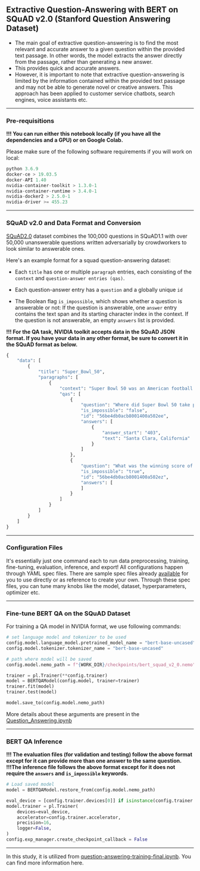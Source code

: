 ## Extractive Question-Answering with BERT on SQuAD v2.0 (Stanford Question Answering Dataset)

- The main goal of extractive question-answering is to find the most relevant and accurate answer to a given question within the provided text passage. 
In other words, the model extracts the answer directly from the passage, rather than generating a new answer. 
- This provides quick and accurate answers.
- However, it is important to note that extractive question-answering is limited by the information contained within the provided text passage 
and may not be able to generate novel or creative answers.
This approach has been applied to customer service chatbots, search engines, voice assistants etc.
---
### Pre-requisitions
**!!! You can run either this notebook locally (if you have all the dependencies and a GPU) or on Google Colab.**

Please make sure of the following software requirements if you will work on local:
```python
python 3.6.9
docker-ce > 19.03.5
docker-API 1.40
nvidia-container-toolkit > 1.3.0-1
nvidia-container-runtime > 3.4.0-1
nvidia-docker2 > 2.5.0-1
nvidia-driver >= 455.23
```
---
### SQuAD v2.0 and Data Format and Conversion

 [SQuAD2.0](https://rajpurkar.github.io/SQuAD-explorer/) dataset combines the 100,000 questions in SQuAD1.1 with over 50,000 unanswerable questions written adversarially 
 by crowdworkers to look similar to answerable ones.
 
 Here's an example format for a squad question-answering dataset:
 
- Each `title` has one or multiple `paragraph` entries, each consisting of the `context` and `question-answer entries (qas)`.

- Each question-answer entry has a `question` and a globally unique `id`
 
- The Boolean flag `is_impossible`, which shows whether a question is answerable or not: If the question is answerable, one `answer` entry contains the text span and its starting character index in the context. If the question is not answerable, an empty `answers` list is provided.

**!!! For the QA task, NVIDIA toolkit accepts data in the SQuAD JSON format. 
If you have your data in any other format, be sure to convert it in the SQuAD format as below.**

```python
{
    "data": [
        {
            "title": "Super_Bowl_50",
            "paragraphs": [
                {
                    "context": "Super Bowl 50 was an American football game to determine the champion of the National Football League (NFL) for the 2015 season. The American Football Conference (AFC) champion Denver Broncos defeated the National Football Conference (NFC) champion Carolina Panthers 24\u201310 to earn their third Super Bowl title. The game was played on February 7, 2016, at Levi's Stadium in the San Francisco Bay Area at Santa Clara, California. As this was the 50th Super Bowl, the league emphasized the \"golden anniversary\" with various gold-themed initiatives, as well as temporarily suspending the tradition of naming each Super Bowl game with Roman numerals (under which the game would have been known as \"Super Bowl L\"), so that the logo could prominently feature the Arabic numerals 50.",
                    "qas": [
                        {
                            "question": "Where did Super Bowl 50 take place?",
                            "is_impossible": "false",
                            "id": "56be4db0acb8001400a502ee",
                            "answers": [
                                {
                                    "answer_start": "403",
                                    "text": "Santa Clara, California"
                                }
                            ]
                        },
                        {
                            "question": "What was the winning score of the Super Bowl 50?",
                            "is_impossible": "true",
                            "id": "56be4db0acb8001400a502ez",
                            "answers": [
                            ]
                        }
                    ]
                }
            ]
        }
    ]
}
```
---
### Configuration Files
 It's essentially just one command each to run data preprocessing, training, fine-tuning, evaluation, inference, and export! 
 All configurations happen through YAML spec files.
 There are sample spec files already [available](https://github.com/NVIDIA/NeMo/tree/main/examples/nlp/question_answering/conf) for you to use directly or as reference to create your own. Through these spec files, you can tune many knobs like the model, dataset, hyperparameters, optimizer etc.

---
### Fine-tune BERT QA on the SQuAD Dataset
For training a QA model in NVIDIA format, we use following commands:
```python 
# set language model and tokenizer to be used
config.model.language_model.pretrained_model_name = "bert-base-uncased"
config.model.tokenizer.tokenizer_name = "bert-base-uncased"

# path where model will be saved
config.model.nemo_path = f"{WORK_DIR}/checkpoints/bert_squad_v2_0.nemo"

trainer = pl.Trainer(**config.trainer)
model = BERTQAModel(config.model, trainer=trainer)
trainer.fit(model)
trainer.test(model)

model.save_to(config.model.nemo_path)
```
More details about these arguments are present in the [Question_Answering.ipynb](https://github.com/NVIDIA/NeMo/blob/main/tutorials/nlp/Question_Answering.ipynb)

---
### BERT QA Inference 

**!!! The evaluation files (for validation and testing) follow the above format except for it can provide more than one answer to the same question.** 
**!!!The inference file follows the above format except for it does not require the `answers` and `is_impossible` keywords.**

```python 
# Load saved model
model = BERTQAModel.restore_from(config.model.nemo_path)

eval_device = [config.trainer.devices[0]] if isinstance(config.trainer.devices, list) else 1
model.trainer = pl.Trainer(
    devices=eval_device,
    accelerator=config.trainer.accelerator,
    precision=16,
    logger=False,
)
config.exp_manager.create_checkpoint_callback = False
```


---
In this study, it is utilized from [question-answering-training-final.ipynb](https://catalog.ngc.nvidia.com/orgs/nvidia/resources/tao_question/version/1/files/question-answering-training-final.ipynb#training). You can find more information here.
